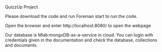 QuizzUp Project


Please download the code and run Foreman start to run the code.

Open the browser and enter http://localhost:8080/ to open the webpage

Our database is Mlab:mongoDB-as-a-service in cloud. You can login with credentials given in the documentation and  check the database, collections and documents.

